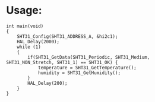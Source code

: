 # Usage:

	int main(void)
	{
  		SHT31_Config(SHT31_ADDRESS_A, &hi2c1);
  		HAL_Delay(2000);
  		while (1)
  		{
	  		if(SHT31_GetData(SHT31_Periodic, SHT31_Medium, SHT31_NON_Stretch, SHT31_1) == SHT31_OK) {
		  		temperature = SHT31_GetTemperature();
		  		humidity = SHT31_GetHumidity();
	  		}
	  		HAL_Delay(200);
  		}
	}
